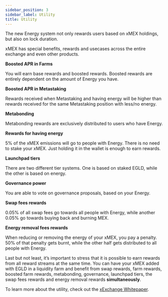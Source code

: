 ```yaml
---
sidebar_position: 3
sidebar_label: Utility
title: Utility
---
```


[comment]: # (mx-context-auto)

The new Energy system not only rewards users based on xMEX holdings, but also on lock duration.

xMEX has special benefits, rewards and usecases across the entire exchange and even other products.

**Boosted APR in Farms**

You will earn base rewards and boosted rewards. Boosted rewards are entirely dependent on the amount of Energy you have.

**Boosted APR in Metastaking**

Rewards received when Metastaking and having energy will be higher than rewards received for the same Metastaking position with less/no energy.

**Metabonding**

Metabonding rewards are exclusively distributed to users who have Energy.

**Rewards for having energy**

5% of the xMEX emissions will go to people with Energy. There is no need to stake your xMEX. Just holding it in the wallet is enough to earn rewards.

**Launchpad tiers**

There are two different tier systems. One is based on staked EGLD, while the other is based on energy.

**Governance power**

You are able to vote on governance proposals, based on your Energy.

**Swap fees rewards**

0.05% of all swap fees go towards all people with Energy, while another 0.05% go towards buying back and burning MEX.

**Energy removal fees rewards**

When reducing or removing the energy of your xMEX, you pay a penalty. 50% of that penalty gets burnt, while the other half gets distributed to all people with Energy.

Last but not least, it’s important to stress that it is possible to earn rewards from all reward streams at the same time. You can have your xMEX added with EGLD in a liquidity farm and benefit from swap rewards, farm rewards, boosted farm rewards, metabonding, governance, launchpad tiers, the swap fees rewards and energy removal rewards **simultaneously**.

To learn more about the utility, check out the [xExchange Whitepaper](https://xexchange.com/x-exchange-economics.pdf).
